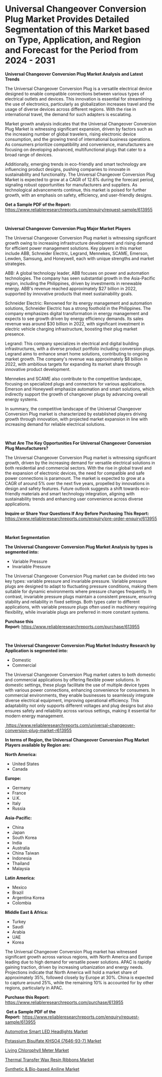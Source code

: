 <p><h1>Universal Changeover Conversion Plug Market Provides Detailed Segmentation of this Market based on Type, Application, and Region and Forecast for the Period from 2024 - 2031</h1></p><p><strong>Universal Changeover Conversion Plug Market Analysis and Latest Trends</strong></p>
<p><p>The Universal Changeover Conversion Plug is a versatile electrical device designed to enable compatible connections between various types of electrical outlets and devices. This innovation is essential for streamlining the use of electronics, particularly as globalization increases travel and the usage of diverse devices across different regions. With the rise in international travel, the demand for such adapters is escalating.</p><p>Market growth analysis indicates that the Universal Changeover Conversion Plug Market is witnessing significant expansion, driven by factors such as the increasing number of global travelers, rising electronic device consumption, and the growing trend of international business operations. As consumers prioritize compatibility and convenience, manufacturers are focusing on developing advanced, multifunctional plugs that cater to a broad range of devices.</p><p>Additionally, emerging trends in eco-friendly and smart technology are influencing product designs, pushing companies to innovate in sustainability and functionality. The Universal Changeover Conversion Plug Market is expected to grow at a CAGR of 12.6% during the forecast period, signaling robust opportunities for manufacturers and suppliers. As technological advancements continue, this market is poised for further growth, with an emphasis on safety, efficiency, and user-friendly designs.</p></p>
<p><strong>Get a Sample PDF of the Report:&nbsp;</strong> <a href="https://www.reliableresearchreports.com/enquiry/request-sample/613955?utm_campaign=28&utm_medium=2&utm_source=Github&utm_content=ia&utm_term=12102024&utm_id=universal-changeover-conversion-plug">https://www.reliableresearchreports.com/enquiry/request-sample/613955</a></p>
<p>&nbsp;</p>
<p><strong>Universal Changeover Conversion Plug Major Market Players</strong></p>
<p><p>The Universal Changeover Conversion Plug market is witnessing significant growth owing to increasing infrastructure development and rising demand for efficient power management solutions. Key players in this market include ABB, Schneider Electric, Legrand, Mennekes, SCAME, Emerson, Lewden, Samsung, and Honeywell, each with unique strengths and market strategies.</p><p>ABB: A global technology leader, ABB focuses on power and automation technologies. The company has seen substantial growth in the Asia-Pacific region, including the Philippines, driven by investments in renewable energy. ABB's revenue reached approximately $27 billion in 2022, supported by innovative products that meet sustainability goals.</p><p>Schneider Electric: Renowned for its energy management and automation solutions, Schneider Electric has a strong foothold in the Philippines. The company emphasizes digital transformation in energy management and expects to see growth driven by energy efficiency demands. Its sales revenue was around $30 billion in 2022, with significant investment in electric vehicle charging infrastructure, boosting their plug market presence.</p><p>Legrand: This company specializes in electrical and digital building infrastructures, with a diverse product portfolio including conversion plugs. Legrand aims to enhance smart home solutions, contributing to ongoing market growth. The company's revenue was approximately $8 billion in 2022, with ambitious targets for expanding its market share through innovative product development.</p><p>Mennekes and SCAME also contribute to the competitive landscape, focusing on specialized plugs and connectors for various applications. Emerson and Honeywell emphasize automation and smart solutions, which indirectly support the growth of changeover plugs by advancing overall energy systems.</p><p>In summary, the competitive landscape of the Universal Changeover Conversion Plug market is characterized by established players driving growth through innovation, with projected market expansion in line with increasing demand for reliable electrical solutions.</p></p>
<p>&nbsp;</p>
<p><strong>What Are The Key Opportunities For Universal Changeover Conversion Plug Manufacturers?</strong></p>
<p><p>The Universal Changeover Conversion Plug market is witnessing significant growth, driven by the increasing demand for versatile electrical solutions in both residential and commercial sectors. With the rise in global travel and the expansion of electronic devices, the need for compatible and safe power connections is paramount. The market is expected to grow at a CAGR of around 5% over the next five years, propelled by innovations in design and safety features. Future outlook suggests a shift towards eco-friendly materials and smart technology integration, aligning with sustainability trends and enhancing user convenience across diverse applications.</p></p>
<p><strong>Inquire or Share Your Questions If Any Before Purchasing This Report:</strong> <a href="https://www.reliableresearchreports.com/enquiry/pre-order-enquiry/613955?utm_campaign=28&utm_medium=2&utm_source=Github&utm_content=ia&utm_term=12102024&utm_id=universal-changeover-conversion-plug">https://www.reliableresearchreports.com/enquiry/pre-order-enquiry/613955</a></p>
<p>&nbsp;</p>
<p><strong>Market Segmentation</strong></p>
<p><strong>The Universal Changeover Conversion Plug Market Analysis by types is segmented into:</strong></p>
<p><ul><li>Variable Pressure</li><li>Invariable Pressure</li></ul></p>
<p><p>The Universal Changeover Conversion Plug market can be divided into two key types: variable pressure and invariable pressure. Variable pressure plugs are designed to adapt to fluctuating pressure conditions, making them suitable for dynamic environments where pressure changes frequently. In contrast, invariable pressure plugs maintain a consistent pressure, ensuring stability and reliability in fixed settings. Both types cater to different applications, with variable pressure plugs often used in machinery requiring flexibility, while invariable plugs are preferred in more constant systems.</p></p>
<p><strong>Purchase this Report:&nbsp;</strong><a href="https://www.reliableresearchreports.com/purchase/613955?utm_campaign=28&utm_medium=2&utm_source=Github&utm_content=ia&utm_term=12102024&utm_id=universal-changeover-conversion-plug">https://www.reliableresearchreports.com/purchase/613955</a></p>
<p>&nbsp;</p>
<p><strong>The Universal Changeover Conversion Plug Market Industry Research by Application is segmented into:</strong></p>
<p><ul><li>Domestic</li><li>Commercial</li></ul></p>
<p><p>The Universal Changeover Conversion Plug market caters to both domestic and commercial applications by offering flexible power solutions. In domestic settings, these plugs facilitate the use of multiple device types with various power connections, enhancing convenience for consumers. In commercial environments, they enable businesses to seamlessly integrate diverse electrical equipment, improving operational efficiency. This adaptability not only supports different voltages and plug designs but also ensures safety and reliability across various settings, making it essential for modern energy management.</p></p>
<p><a href="https://www.reliableresearchreports.com/universal-changeover-conversion-plug-market-r613955?utm_campaign=28&utm_medium=2&utm_source=Github&utm_content=ia&utm_term=12102024&utm_id=universal-changeover-conversion-plug">&nbsp;https://www.reliableresearchreports.com/universal-changeover-conversion-plug-market-r613955</a></p>
<p><strong>In terms of Region, the Universal Changeover Conversion Plug Market Players available by Region are:</strong></p>
<p>
    <p> <strong> North America: </strong>
        <ul>
            <li>United States</li>
            <li>Canada</li>
        </ul>
        </p> 
    <p> <strong> Europe: </strong>
        <ul>
            <li>Germany</li>
            <li>France</li>
            <li>U.K.</li>
            <li>Italy</li>
            <li>Russia</li>
        </ul>
        </p> 
    <p> <strong> Asia-Pacific: </strong>
        <ul>
            <li>China</li>
            <li>Japan</li>
            <li>South Korea</li>
            <li>India</li>
            <li>Australia</li>
            <li>China Taiwan</li>
            <li>Indonesia</li>
            <li>Thailand</li>
            <li>Malaysia</li>
        </ul>
        </p> 
    <p> <strong> Latin America: </strong>
        <ul>
            <li>Mexico</li>
            <li>Brazil</li>
            <li>Argentina Korea</li>
            <li>Colombia</li>
        </ul>
        </p> 
    <p> <strong> Middle East & Africa: </strong>
        <ul>
            <li>Turkey</li>
            <li>Saudi</li>
            <li>Arabia</li>
            <li>UAE</li>
            <li>Korea</li>
        </ul>
    </p>
    </p>
<p><p>The Universal Changeover Conversion Plug market has witnessed significant growth across various regions, with North America and Europe leading due to high demand for versatile power solutions. APAC is rapidly gaining traction, driven by increasing urbanization and energy needs. Projections indicate that North America will hold a market share of approximately 35%, followed closely by Europe at 30%. China is expected to capture around 25%, while the remaining 10% is accounted for by other regions, particularly in APAC.</p></p>
<p><strong>Purchase this Report: </strong><a href="https://www.reliableresearchreports.com/purchase/613955?utm_campaign=28&utm_medium=2&utm_source=Github&utm_content=ia&utm_term=12102024&utm_id=universal-changeover-conversion-plug">https://www.reliableresearchreports.com/purchase/613955</a></p>
<p>&nbsp;<strong>Get a Sample PDF of the Report:&nbsp;&nbsp;</strong><a href="https://www.reliableresearchreports.com/enquiry/request-sample/613955?utm_campaign=28&utm_medium=2&utm_source=Github&utm_content=ia&utm_term=12102024&utm_id=universal-changeover-conversion-plug">https://www.reliableresearchreports.com/enquiry/request-sample/613955</a></p>
<p><strong></strong></p>
<p><p><a href="https://www.linkedin.com/pulse/automotive-smart-led-headlights-market-indicators-okg0c?utm_campaign=28&utm_medium=2&utm_source=Github&utm_content=ia&utm_term=12102024&utm_id=universal-changeover-conversion-plug">Automotive Smart LED Headlights Market</a></p><p><a href="https://github.com/h3sxwomar/Market-Research-Report-List-1/blob/main/potassium-bisulfate-khso4-7646-93-7-market.md?utm_campaign=28&utm_medium=2&utm_source=Github&utm_content=ia&utm_term=12102024&utm_id=universal-changeover-conversion-plug">Potassium Bisulfate KHSO4 (7646-93-7) Market</a></p><p><a href="https://www.linkedin.com/pulse/global-living-chlorophyll-meter-market-size-trends-analysis-zcjdf?utm_campaign=28&utm_medium=2&utm_source=Github&utm_content=ia&utm_term=12102024&utm_id=universal-changeover-conversion-plug">Living Chlorophyll Meter Market</a></p><p><a href="https://www.linkedin.com/pulse/global-thermal-transfer-wax-resin-ribbons-market-trends-i8dle?utm_campaign=28&utm_medium=2&utm_source=Github&utm_content=ia&utm_term=12102024&utm_id=universal-changeover-conversion-plug">Thermal Transfer Wax Resin Ribbons Market</a></p><p><a href="https://github.com/dariusgach2r/Market-Research-Report-List-1/blob/main/synthetic-bio-based-aniline-market.md?utm_campaign=28&utm_medium=2&utm_source=Github&utm_content=ia&utm_term=12102024&utm_id=universal-changeover-conversion-plug">Synthetic & Bio-based Aniline Market</a></p></p>